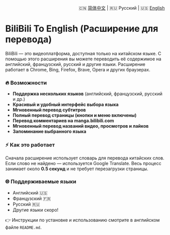 <p align="right">
🇨🇳 <a href="./README.zh-CN.md">简体中文</a> | 🇷🇺 Русский | 🇺🇸 <a href="./README.md">English</a>
</p>

# BiliBili To English (Расширение для перевода)

BiliBili — это видеоплатформа, доступная только на китайском языке. С помощью этого расширения вы можете переводить её содержимое на английский, французский, русский и другие языки. Расширение работает в Chrome, Bing, Firefox, Brave, Opera и других браузерах.

### 🔥 Возможности

- **Поддержка нескольких языков** (английский, французский, русский и др.)
- **Красивый и удобный интерфейс выбора языка**
- **Мгновенный перевод субтитров**
- **Полный перевод страницы (кнопки и меню включены)**
- **Перевод комментариев на manga.bilibili.com**
- **Мгновенный перевод названий видео, просмотров и лайков**
- **Запоминание выбранного языка**

### ⚡ Как это работает

Сначала расширение использует словарь для перевода китайских слов. Если слово не найдено — используется Google Translate. Весь процесс занимает около **0.5 секунд** и не требует перезагрузки страницы.

### 🌐 Поддерживаемые языки

- Английский 🇺🇸  
- Французский 🇫🇷  
- Русский 🇷🇺  
- Другие языки скоро!

👉 Инструкции по установке и использованию смотрите в английском файле `README.md`.
